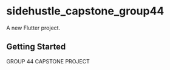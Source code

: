 # sidehustle_capstone_group44

A new Flutter project.

## Getting Started

GROUP 44 CAPSTONE PROJECT
